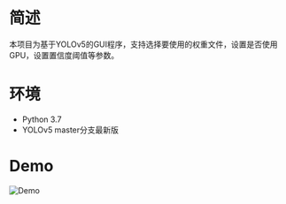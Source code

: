 # 简述
本项目为基于YOLOv5的GUI程序，支持选择要使用的权重文件，设置是否使用GPU，设置置信度阈值等参数。
# 环境
- Python 3.7
- YOLOv5 master分支最新版

# Demo

![Demo](demo.gif)
